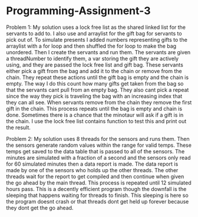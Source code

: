 # Programming-Assignment-3
Problem 1: My solution uses a lock free list as the shared linked list for the servants to add to. I also use and arraylist for the gift bag for servants to pick out of. To simulate presents I added numbers representing gifts to the arraylist with a for loop and then shuffled the for loop to make the bag unordered. Then I create the servants and run them.
	The servants are given a threadNumber to identify them, a var storing the gift they are actively using, and they are passed the lock free list and gift bag. These servants either pick a gift from the bag and add it to the chain or remove from the chain. They repeat these actions until the gift bag is empty and the chain is empty. The way I do this count how many gifts get taken from the bag so that the servants cant pull from an empty bag. They also cant pick a repeat since the way they pick is traveling the bag with an increasing index that they can all see. When servants remove from the chain they remove the first gift in the chain. This process repeats until the bag is empty and chain is done. Sometimes there is a chance that the minotaur will ask if a gift is in the chain. I use the lock free list contains function to test this and print out the result.

Problem 2: My solution uses 8 threads for the sensors and runs them. Then the sensors generate random values within the range for valid temps. These temps get saved to the data table that is passed to all of the sensors. The minutes are simulated with a fraction of a second and the sensors only read for 60 simulated minutes then a data report is made. The data report is made by one of the sensors who holds up the other threads. The other threads wait for the report to get compiled and then continue when given the go ahead by the main thread. This process is repeated until 12 simulated hours pass. This is a decently efficient program though the downfall is the sleeping that happens waiting for threads to finish. This sleeping is here so the program doesnt crash or that threads dont get held up forever because they dont get the go ahead.
